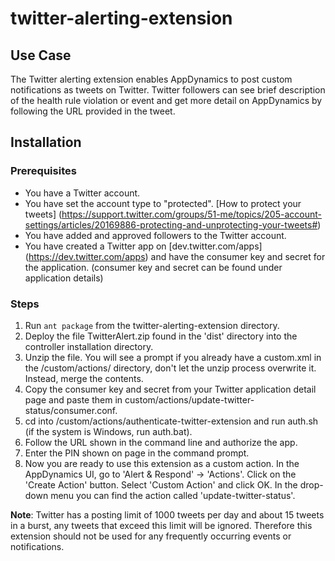twitter-alerting-extension
==========================

## Use Case

The Twitter alerting extension enables AppDynamics to post custom notifications as tweets on Twitter. Twitter followers can see brief description of the health rule violation or event and get more detail on AppDynamics by following the URL provided in the tweet.

## Installation

### Prerequisites

- You have a Twitter account.
- You have set the account type to "protected". [How to protect your tweets] (https://support.twitter.com/groups/51-me/topics/205-account-settings/articles/20169886-protecting-and-unprotecting-your-tweets#)
- You have added and approved followers to the Twitter account.
- You have created a Twitter app on [dev.twitter.com/apps] (https://dev.twitter.com/apps) and have the consumer key and secret for the application. (consumer key and secret can be found under application details)

### Steps

1. Run ```ant package``` from the twitter-alerting-extension directory.
2. Deploy the file TwitterAlert.zip found in the 'dist' directory into the controller installation directory.
3. Unzip the file. You will see a prompt if you already have a custom.xml in the <Controller-install-dir>/custom/actions/ directory, don't let the unzip process overwrite it. Instead, merge the contents.
4. Copy the consumer key and secret from your Twitter application detail page and paste them in custom/actions/update-twitter-status/consumer.conf.
5. cd into <Controller-install-dir>/custom/actions/authenticate-twitter-extension and run auth.sh (if the system is Windows, run auth.bat).
6. Follow the URL shown in the command line and authorize the app.
7. Enter the PIN shown on page in the command prompt.
8. Now you are ready to use this extension as a custom action. In the AppDynamics UI, go to 'Alert & Respond' -> 'Actions'. Click on the 'Create Action' button. Select 'Custom Action' and click OK. In the drop-down menu you can find the action called 'update-twitter-status'.

**Note**: Twitter has a posting limit of 1000 tweets per day and about 15 tweets in a burst, any tweets that exceed this limit will be ignored. Therefore this extension should not be used for any frequently occurring events or notifications.
